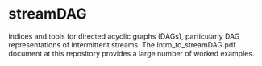 # streamDAG
Indices and tools for directed acyclic graphs (DAGs), particularly DAG representations of intermittent streams. The Intro_to_streamDAG.pdf document at this repository provides a large number of worked examples.  
